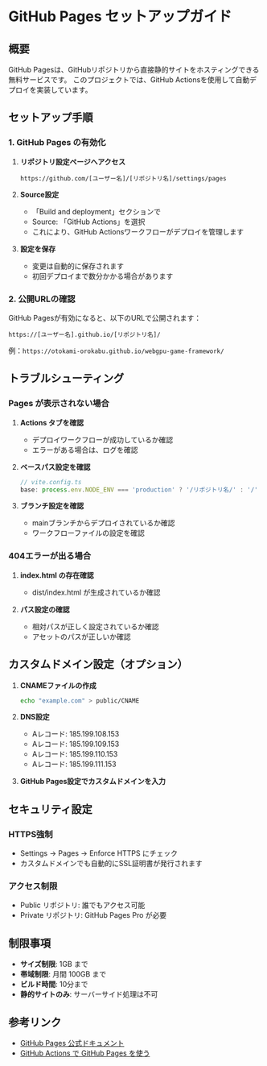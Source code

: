 # GitHub Pages セットアップガイド

## 概要
GitHub Pagesは、GitHubリポジトリから直接静的サイトをホスティングできる無料サービスです。
このプロジェクトでは、GitHub Actionsを使用して自動デプロイを実装しています。

## セットアップ手順

### 1. GitHub Pages の有効化

1. **リポジトリ設定ページへアクセス**
   ```
   https://github.com/[ユーザー名]/[リポジトリ名]/settings/pages
   ```

2. **Source設定**
   - 「Build and deployment」セクションで
   - Source: 「GitHub Actions」を選択
   - これにより、GitHub Actionsワークフローがデプロイを管理します

3. **設定を保存**
   - 変更は自動的に保存されます
   - 初回デプロイまで数分かかる場合があります

### 2. 公開URLの確認

GitHub Pagesが有効になると、以下のURLで公開されます：
```
https://[ユーザー名].github.io/[リポジトリ名]/
```

例：`https://otokami-orokabu.github.io/webgpu-game-framework/`

## トラブルシューティング

### Pages が表示されない場合

1. **Actions タブを確認**
   - デプロイワークフローが成功しているか確認
   - エラーがある場合は、ログを確認

2. **ベースパス設定を確認**
   ```typescript
   // vite.config.ts
   base: process.env.NODE_ENV === 'production' ? '/リポジトリ名/' : '/'
   ```

3. **ブランチ設定を確認**
   - mainブランチからデプロイされているか確認
   - ワークフローファイルの設定を確認

### 404エラーが出る場合

1. **index.html の存在確認**
   - dist/index.html が生成されているか確認

2. **パス設定の確認**
   - 相対パスが正しく設定されているか確認
   - アセットのパスが正しいか確認

## カスタムドメイン設定（オプション）

1. **CNAMEファイルの作成**
   ```bash
   echo "example.com" > public/CNAME
   ```

2. **DNS設定**
   - Aレコード: 185.199.108.153
   - Aレコード: 185.199.109.153
   - Aレコード: 185.199.110.153
   - Aレコード: 185.199.111.153

3. **GitHub Pages設定でカスタムドメインを入力**

## セキュリティ設定

### HTTPS強制
- Settings → Pages → Enforce HTTPS にチェック
- カスタムドメインでも自動的にSSL証明書が発行されます

### アクセス制限
- Public リポジトリ: 誰でもアクセス可能
- Private リポジトリ: GitHub Pages Pro が必要

## 制限事項

- **サイズ制限**: 1GB まで
- **帯域制限**: 月間 100GB まで
- **ビルド時間**: 10分まで
- **静的サイトのみ**: サーバーサイド処理は不可

## 参考リンク

- [GitHub Pages 公式ドキュメント](https://docs.github.com/pages)
- [GitHub Actions で GitHub Pages を使う](https://docs.github.com/ja/pages/getting-started-with-github-pages/configuring-a-publishing-source-for-your-github-pages-site#publishing-with-a-custom-github-actions-workflow)